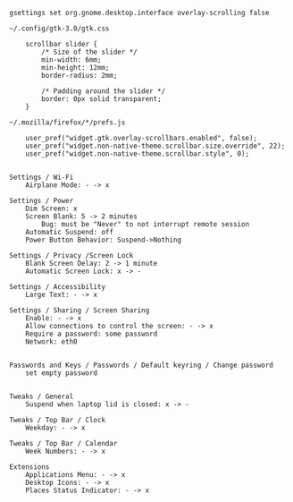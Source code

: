 
	gsettings set org.gnome.desktop.interface overlay-scrolling false

	~/.config/gtk-3.0/gtk.css

		scrollbar slider {
			/* Size of the slider */
			min-width: 6mm;
			min-height: 12mm;
			border-radius: 2mm;

			/* Padding around the slider */
			border: 0px solid transparent;
		}

	~/.mozilla/firefox/*/prefs.js

		user_pref("widget.gtk.overlay-scrollbars.enabled", false);
		user_pref("widget.non-native-theme.scrollbar.size.override", 22);
		user_pref("widget.non-native-theme.scrollbar.style", 0);


	Settings / Wi-Fi
		Airplane Mode: - -> x

	Settings / Power
		Dim Screen: x
		Screen Blank: 5 -> 2 minutes
			Bug: must be "Never" to not interrupt remote session
		Automatic Suspend: off
		Power Button Behavior: Suspend->Nothing

	Settings / Privacy /Screen Lock
		Blank Screen Delay: 2 -> 1 minute
		Automatic Screen Lock: x -> -

	Settings / Accessibility
		Large Text: - -> x

	Settings / Sharing / Screen Sharing
		Enable: - -> x
		Allow connections to control the screen: - -> x
		Require a password: some password
		Network: eth0


	Passwords and Keys / Passwords / Default keyring / Change password
		set empty password
		
		
	Tweaks / General
		Suspend when laptop lid is closed: x -> -

	Tweaks / Top Bar / Clock
		Weekday: - -> x

	Tweaks / Top Bar / Calendar
		Week Numbers: - -> x

	Extensions
		Applications Menu: - -> x
		Desktop Icons: - -> x
		Places Status Indicator: - -> x
